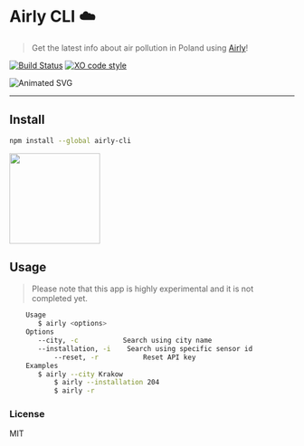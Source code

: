 # Airly CLI ☁️

> Get the latest info about air pollution in Poland using [Airly](https://airly.eu/en/)!

[![Build Status](https://travis-ci.org/xxczaki/airly-cli.svg?branch=master)](https://travis-ci.org/xxczaki/airly-cli) 
[![XO code style](https://img.shields.io/badge/code_style-XO-5ed9c7.svg)](https://github.com/xojs/xo) 

![Animated SVG](https://rawcdn.githack.com/xxczaki/airly-cli/master/airly.svg)

---

## Install
```bash
npm install --global airly-cli
```

<a href="https://www.patreon.com/akepinski">
	<img src="https://c5.patreon.com/external/logo/become_a_patron_button@2x.png" width="160">
</a>

## Usage

> Please note that this app is highly experimental and it is not completed yet.

```bash
	Usage
	   $ airly <options>
	Options
	   --city, -c    		Search using city name
	   --installation, -i    Search using specific sensor id
           --reset, -r           Reset API key
	Examples
	   $ airly --city Krakow
           $ airly --installation 204
           $ airly -r
```

### License

MIT
